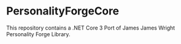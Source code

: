 # PersonalityForgeCore
 
This repository contains a .NET Core 3 Port of James James Wright Personality Forge Library. 
